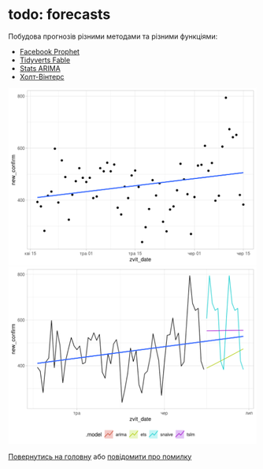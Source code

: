
todo: forecasts
===============

Побудова прогнозів різними методами та різними функціями:

-   [Facebook Prophet](forecast_prophet.html)
-   [Tidyverts Fable](forecast_fable.html)
-   [Stats ARIMA](forecast_arima.html)
-   [Холт-Вінтерс](forecast_hw.html)

<img src="fig_forecast/unnamed-chunk-3-1.png" width="672" />

<img src="fig_forecast/unnamed-chunk-5-1.png" width="672" />

[Повернутись на головну](index.html) або [повідомити про помилку]((https://github.com/vityok/covid19_ua/issues))
